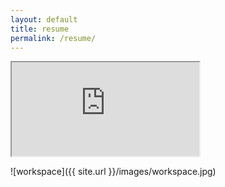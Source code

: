 ```yaml
---
layout: default
title: resume
permalink: /resume/
---
```


<iframe src="https://docs.google.com/document/d/e/2PACX-1vTULgNv-ZNDHCTQKpKHpVz__ASiVORT7p3F8wc8_0m00_bl3QAd9MgvVQz6aYW0SXjYHbbNFx82b4OF/pub?embedded=true"></iframe>

![workspace]({{ site.url }}/images/workspace.jpg)
